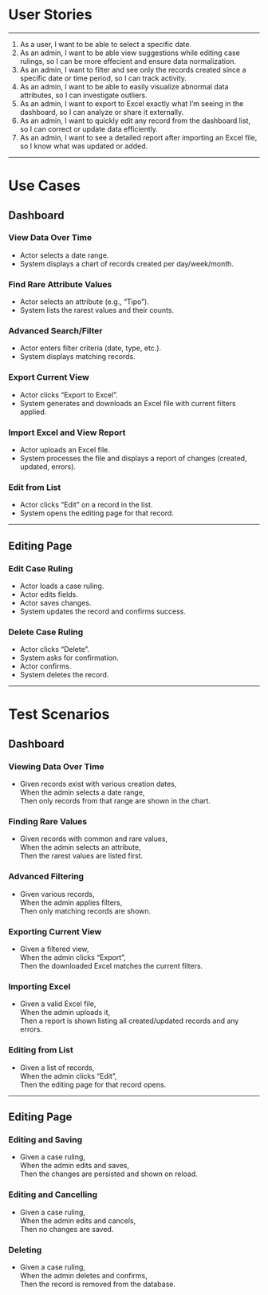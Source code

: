 
# User Stories
-------------
1. As a user, I want to be able to select a specific date.
2. As an admin, I want to be able view suggestions while editing case rulings, so I can be more effecient and ensure data normalization.
3. As an admin, I want to filter and see only the records created since a specific date or time period, so I can track activity.
4. As an admin, I want to be able to easily visualize abnormal data attributes, so I can investigate outliers.
5. As an admin, I want to export to Excel exactly what I’m seeing in the dashboard, so I can analyze or share it externally.
6. As an admin, I want to quickly edit any record from the dashboard list, so I can correct or update data efficiently.
7. As an admin, I want to see a detailed report after importing an Excel file, so I know what was updated or added.
---------------------------------------------------------------------------------------------------------

# Use Cases

## Dashboard


### View Data Over Time
- Actor selects a date range.
- System displays a chart of records created per day/week/month.

### Find Rare Attribute Values
- Actor selects an attribute (e.g., “Tipo”).
- System lists the rarest values and their counts.

### Advanced Search/Filter
- Actor enters filter criteria (date, type, etc.).
- System displays matching records.

### Export Current View
- Actor clicks “Export to Excel”.
- System generates and downloads an Excel file with current filters applied.

### Import Excel and View Report
- Actor uploads an Excel file.
- System processes the file and displays a report of changes (created, updated, errors).

### Edit from List
- Actor clicks “Edit” on a record in the list.
- System opens the editing page for that record.

---

## Editing Page

### Edit Case Ruling
- Actor loads a case ruling.
- Actor edits fields.
- Actor saves changes.
- System updates the record and confirms success.

### Delete Case Ruling
- Actor clicks “Delete”.
- System asks for confirmation.
- Actor confirms.
- System deletes the record.

---

# Test Scenarios

## Dashboard

### Viewing Data Over Time
- Given records exist with various creation dates,  
  When the admin selects a date range,  
  Then only records from that range are shown in the chart.

### Finding Rare Values
- Given records with common and rare values,  
  When the admin selects an attribute,  
  Then the rarest values are listed first.

### Advanced Filtering
- Given various records,  
  When the admin applies filters,  
  Then only matching records are shown.

### Exporting Current View
- Given a filtered view,  
  When the admin clicks “Export”,  
  Then the downloaded Excel matches the current filters.

### Importing Excel
- Given a valid Excel file,  
  When the admin uploads it,  
  Then a report is shown listing all created/updated records and any errors.

### Editing from List
- Given a list of records,  
  When the admin clicks “Edit”,  
  Then the editing page for that record opens.

---

## Editing Page

### Editing and Saving
- Given a case ruling,  
  When the admin edits and saves,  
  Then the changes are persisted and shown on reload.

### Editing and Cancelling
- Given a case ruling,  
  When the admin edits and cancels,  
  Then no changes are saved.

### Deleting
- Given a case ruling,  
  When the admin deletes and confirms,  
  Then the record is removed from the database.


